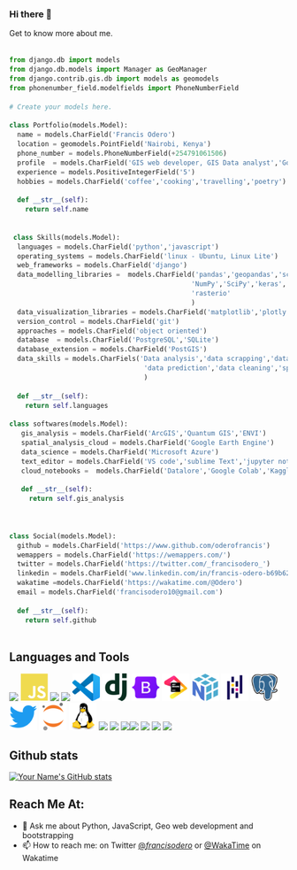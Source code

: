 ### Hi there 👋

Get to know more about me.
```python

from django.db import models
from django.db.models import Manager as GeoManager
from django.contrib.gis.db import models as geomodels
from phonenumber_field.modelfields import PhoneNumberField

# Create your models here.

class Portfolio(models.Model):
  name = models.CharField('Francis Odero')
  location = geomodels.PointField('Nairobi, Kenya')
  phone_number = models.PhoneNumberField(+254791061506)
  profile  = models.CharField('GIS web developer, GIS Data analyst','Google Earth Engine','Python')
  experience = models.PositiveIntegerField('5')
  hobbies = models.CharField('coffee','cooking','travelling','poetry')
  
  def __str__(self):
    return self.name
    
    
 class Skills(models.Model):
  languages = models.CharField('python','javascript')
  operating_systems = models.CharField('linux - Ubuntu, Linux Lite')
  web_frameworks = models.CharField('django')
  data_modelling_libraries =  models.CharField('pandas','geopandas','scikit-learn',
                                              'NumPy','SciPy','keras','TensorFlow'
                                              'rasterio'
                                              )
  data_visualization_libraries = models.CharField('matplotlib','plotly','seaborn')
  version_control = models.CharField('git')
  approaches = models.CharField('object oriented')
  database  = models.CharField('PostgreSQL','SQLite')
  database_extension = models.CharField('PostGIS')
  data_skills = models.CharFiels('Data analysis','data scrapping','data visualisation',
                                  'data prediction','data cleaning','spatial data'
                                  )
  
  def __str__(self):
    return self.languages
    
class softwares(models.Model):
   gis_analysis = models.CharField('ArcGIS','Quantum GIS','ENVI')
   spatial_analysis_cloud = models.CharField('Google Earth Engine')
   data_science = models.CharField('Microsoft Azure')
   text_editor = models.CharField('VS code','sublime Text','jupyter notebook')
   cloud_notebooks =  models.CharField('Datalore','Google Colab','Kaggle')
    
   def __str__(self):
     return self.gis_analysis
    
    
    
class Social(models.Model):
  github = models.CharField('https://www.github.com/oderofrancis')
  wemappers = models.CharField('https://wemappers.com/')
  twitter = models.CharField('https://twitter.com/_francisodero_')
  linkedin = models.CharField('www.linkedin.com/in/francis-odero-b69b6219')
  wakatime =models.CharField('https://wakatime.com/@Odero')
  email = models.CharField('francisodero10@gmail.com')
  
  def __str__(self):
    return self.github	
    
 ```
 
 ## Languages and Tools
 
 <img height=50 src="https://cdn.jsdelivr.net/gh/devicons/devicon/icons/python/python-original.svg"/> <img height=50 src="https://github.com/devicons/devicon/blob/master/icons/javascript/javascript-plain.svg" /> <img height=50 src="https://cdn.jsdelivr.net/gh/devicons/devicon/icons/git/git-plain.svg"/> <img height=50 src="https://cdn.jsdelivr.net/gh/devicons/devicon/icons/github/github-original.svg"/> <img height=50 
src="https://github.com/devicons/devicon/blob/master/icons/vscode/vscode-original.svg" /> <img height=50 
src="https://github.com/devicons/devicon/blob/master/icons/django/django-plain.svg" /> <img height=50 
src="https://github.com/devicons/devicon/blob/master/icons/bootstrap/bootstrap-original.svg" /> <img height=50 
src="https://github.com/devicons/devicon/blob/master/icons/jetbrains/jetbrains-original.svg" /> <img height=50 
src="https://github.com/devicons/devicon/blob/master/icons/numpy/numpy-original.svg" /> <img height=50 
src="https://github.com/devicons/devicon/blob/master/icons/pandas/pandas-original.svg" /> <img height=50 
src="https://github.com/devicons/devicon/blob/master/icons/postgresql/postgresql-original.svg" /> <img height=50 
src="https://github.com/devicons/devicon/blob/master/icons/twitter/twitter-original.svg" /> <img height=50 
src="https://github.com/devicons/devicon/blob/master/icons/jupyter/jupyter-original.svg" /> <img height=50 
src="https://github.com/devicons/devicon/blob/master/icons/linux/linux-original.svg" /> <img height=50 
src="https://assets.website-files.com/61b3a482c8531b1b59d1d777/61f33c7e8911db2b4b7c0222_Dash.png" /> <img height=50 
src="https://corevaluetech.com/wp-content/uploads/2023/03/leaflet.png" /> <img height=50 
src="https://autogis-site.readthedocs.io/en/2019/_images/OSM_logo.png" /><img height=50 
src="https://upload.wikimedia.org/wikipedia/commons/9/91/QGIS_logo_new.svg" /> <img height=50 
src="https://geopandas.org/en/stable/_images/geopandas_logo.png" /> <img height=50 
src="https://earthengine.google.com/static/images/earth-engine-logo.png" /> <img height=50 
src="https://geoplaza.vu.nl/cms/wp-content/uploads/2021/09/Logo_ArcMap_transparent-768x372.png" />


## Github stats 

[![Your Name's GitHub stats](https://github-readme-stats.vercel.app/api?username=oderofrancis&show_icons=true&theme=dark)](https://github.com/anuraghazra/github-readme-stats)


<!-- ## Graph

[![My Github activity graph](https://github-readme-activity-graph.cyclic.app/graph?username=oderofrancis&theme=github-compact&hide_border=true)](https://github.com/oderofrancis) -->



## Reach Me At:

- 💬 Ask me about Python, JavaScript, Geo web development and bootstrapping
- 📫 How to reach me: on Twitter [@_francisodero_](https://twitter.com/_francisodero_) or [@WakaTime](https://wakatime.com/@Odero) on Wakatime

